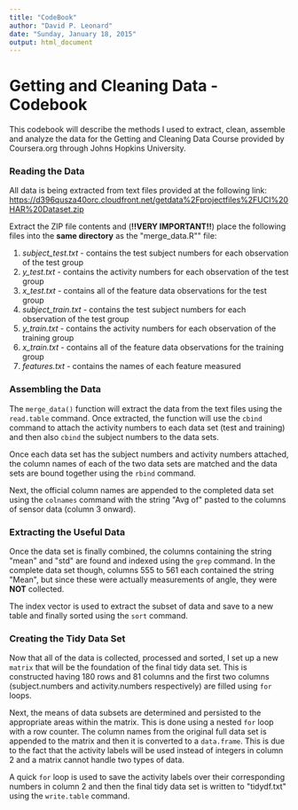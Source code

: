 ```yaml
---
title: "CodeBook"
author: "David P. Leonard"
date: "Sunday, January 18, 2015"
output: html_document
---
```

# Getting and Cleaning Data - Codebook
This codebook will describe the methods I used to extract, clean, assemble and analyze the data for the Getting and Cleaning Data Course provided by Coursera.org through Johns Hopkins University.

### Reading the Data

All data is being extracted from text files provided at the following link: https://d396qusza40orc.cloudfront.net/getdata%2Fprojectfiles%2FUCI%20HAR%20Dataset.zip

Extract the ZIP file contents and (**!!VERY IMPORTANT!!**) place the following files into the **same directory** as the "merge_data.R"" file:

1. *subject_test.txt* - contains the test subject numbers for each observation of the test group
2. *y_test.txt* - contains the activity numbers for each observation of the test group
3. *x_test.txt* - contains all of the feature data observations for the test group
4. *subject_train.txt* - contains the test subject numbers for each observation of the test group
5. *y_train.txt* - contains the activity numbers for each observation of the training group
6. *x_train.txt* - contains all of the feature data observations for the training group
7. *features.txt* - contains the names of each feature measured

### Assembling the Data

The `merge_data()` function will extract the data from the text files using the `read.table` command.  Once extracted, the function will use the `cbind` command to attach the activity numbers to each data set (test and training) and then also `cbind` the subject numbers to the data sets.

Once each data set has the subject numbers and activity numbers attached, the column names of each of the two data sets are matched and the data sets are bound together using the `rbind` command.  

Next, the official column names are appended to the completed data set using the `colnames` command with the string "Avg of" pasted to the columns of sensor data (column 3 onward).

### Extracting the Useful Data

Once the data set is finally combined, the columns containing the string "mean" and "std" are found and indexed using the `grep` command.  In the complete data set though, columns 555 to 561 each contained the string "Mean", but since these were actually measurements of angle, they were **NOT** collected.

The index vector is used to extract the subset of data and save to a new table and finally sorted using the `sort` command.

### Creating the Tidy Data Set

Now that all of the data is collected, processed and sorted, I set up a new `matrix` that will be the foundation of the final tidy data set.  This is constructed having 180 rows and 81 columns and the first two columns (subject.numbers and activity.numbers respectively) are filled using `for` loops.

Next, the means of data subsets are determined and persisted to the appropriate areas within the matrix.  This is done using a nested `for` loop with a row counter.  The column names from the original full data set is appended to the matrix and then it is converted to a `data.frame`.  This is due to the fact that the activity labels will be used instead of integers in column 2 and a matrix cannot handle two types of data.  

A quick `for` loop is used to save the activity labels over their corresponding numbers in column 2 and then the final tidy data set is written to "tidydf.txt" using the `write.table` command.
